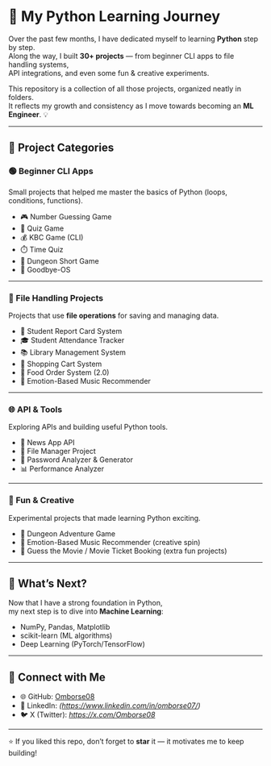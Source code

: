# 🚀 My Python Learning Journey

Over the past few months, I have dedicated myself to learning **Python** step by step.  
Along the way, I built **30+ projects** — from beginner CLI apps to file handling systems,  
API integrations, and even some fun & creative experiments.  

This repository is a collection of all those projects, organized neatly in folders.  
It reflects my growth and consistency as I move towards becoming an **ML Engineer**. 💡

---

## 📂 Project Categories

### 🟢 Beginner CLI Apps
Small projects that helped me master the basics of Python (loops, conditions, functions).
- 🎮 Number Guessing Game  
- 🧩 Quiz Game  
- 💰 KBC Game (CLI)  
- ⏱️ Time Quiz  
- 🏰 Dungeon Short Game  
- 👋 Goodbye-OS  

---

### 📘 File Handling Projects
Projects that use **file operations** for saving and managing data.
- 📝 Student Report Card System  
- 🎓 Student Attendance Tracker  
- 📚 Library Management System  
- 🛒 Shopping Cart System  
- 🍔 Food Order System (2.0)  
- 🎵 Emotion-Based Music Recommender  

---

### 🌐 API & Tools
Exploring APIs and building useful Python tools.
- 📰 News App API  
- 📂 File Manager Project  
- 🔑 Password Analyzer & Generator  
- 📊 Performance Analyzer  

---

### 🎨 Fun & Creative
Experimental projects that made learning Python exciting.
- 🏰 Dungeon Adventure Game  
- 🎵 Emotion-Based Music Recommender (creative spin)  
- 🎥 Guess the Movie / Movie Ticket Booking (extra fun projects)  

---

## 🔮 What’s Next?
Now that I have a strong foundation in Python,  
my next step is to dive into **Machine Learning**:
- NumPy, Pandas, Matplotlib  
- scikit-learn (ML algorithms)  
- Deep Learning (PyTorch/TensorFlow)  

---

## 📌 Connect with Me
- 🌐 GitHub: [Omborse08](https://github.com/Omborse08)  
- 💼 LinkedIn: *(https://www.linkedin.com/in/omborse07/)*  
- 🐦 X (Twitter): *https://x.com/Omborse08*  

---

⭐ If you liked this repo, don’t forget to **star** it — it motivates me to keep building!  
